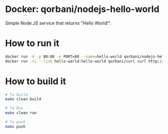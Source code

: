 # Docker: qorbani/nodejs-hello-world

Simple Node.JS service that returns "Hello World!".

# How to run it

```bash
docker run -d -p 80:80 -e PORT=80 --name=hello-world qorbani/nodejs-hello-world
docker run -ti --link hello-world:hello-world qorbani/curl curl http://hello-world/
```

# How to build it

```bash
# To build
make clean build

# To Run
make clean run

# To push
make push
```

